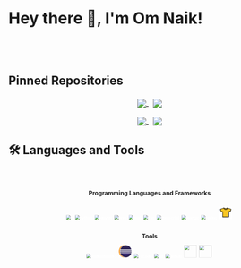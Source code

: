 # Hey there 👋, I'm  Om Naik!





<!-- Boilerplate Ignore
**Nike1421/Nike1421** is a ✨ _special_ ✨ repository because its `README.md` (this file) appears on your GitHub profile.
Here are some ideas to get you started:
- 🔭 I’m currently working on ...
- 🌱 I’m currently learning ...
- 👯 I’m looking to collaborate on ...
- 🤔 I’m looking for help with ...
- 💬 Ask me about ...
- 📫 How to reach me: ...
- 😄 Pronouns: ...
- ⚡ Fun fact: ... -->


<br/>
<br/>

## Pinned Repositories
<p align="center">
    <a href="https://github.com/Nike1421/Decentralized-Ride-Hailing-System-using-Blockchain">
        <img width='49%' align="center"src="https://github-readme-stats.vercel.app/api/pin/?username=Nike1421&repo=Decentralized-Ride-Hailing-System-using-Blockchain&border_color=2D826D&bg_color=0D1117&title_color=6CD3BF&text_color=C9D1D9&icon_color=6CD3BF" />
    </a>
    <span>&nbsp;</span>
    <a href="https://github.com/Nike1421/Java-Session-Codes">
        <img width='49%' align="center"src="https://github-readme-stats.vercel.app/api/pin/?username=Nike1421&repo=Java-Session-Codes&border_color=2D826D&bg_color=0D1117&title_color=6CD3BF&text_color=C9D1D9&icon_color=6CD3BF" />
    </a>
</p>

<p align="center">
    <a href="">
        <img width='60.25%' align="center"src="https://github-readme-stats.vercel.app/api?username=Nike1421&&show_icons=true&title_color=ffffff&icon_color=bb2acf&text_color=daf7dc&bg_color=151515" />
    </a>
    <span>&nbsp;</span>
    <a href="">
        <img width='37.25%' align="center"src="https://github-readme-stats.vercel.app/api/top-langs/?username=Nike1421&count_private=true&theme=tokyonight&langs_count=3" />
    </a>
</p>

## 🛠️ Languages and Tools



<br/>



<!-- ### Proficient -->

<svg fill="none" viewBox="0 0 1000 600" xmlns="http://www.w3.org/2000/svg">
	<foreignObject width="100%" height="100%">
		<div xmlns="http://www.w3.org/1999/xhtml">
			<style>
                .logo {
                    color: white;
                    filter: drop-shadow(0px 0px 0.4px white);
                }
			</style>
			<div align="center">
<h2 align="center">Programming Languages and Frameworks</h2>
<br/>
    <img class="logo" src="https://cdn.jsdelivr.net/gh/devicons/devicon/icons/c/c-original.svg" alt="c" width="45" height="45" />&nbsp;
    <img class="logo" src="https://cdn.jsdelivr.net/gh/devicons/devicon/icons/python/python-original.svg" alt="python" width="45" height="45" />&nbsp;
    <img class="logo" src="https://cdn.jsdelivr.net/gh/devicons/devicon/icons/jupyter/jupyter-original.svg" alt="jupyter" width="45" height="45" />&nbsp;
    <img class="logo" src="https://cdn.jsdelivr.net/gh/devicons/devicon/icons/java/java-original.svg" alt="java" width="45" height="45" />&nbsp;
    <img class="logo" src="https://cdn.jsdelivr.net/gh/devicons/devicon/icons/html5/html5-original.svg" alt="html" width="45" height="45" />&nbsp;
    <img class="logo" src="https://cdn.jsdelivr.net/gh/devicons/devicon/icons/css3/css3-original.svg" alt="css" width="45" height="45" />&nbsp;
    <img class="logo" src="https://cdn.jsdelivr.net/gh/devicons/devicon/icons/javascript/javascript-original.svg" alt="javascript" width="45" height="45" />&nbsp;
    <img class="logo" src="https://cdn.jsdelivr.net/gh/devicons/devicon/icons/django/django-plain.svg" alt="django" width="45" height="45" />&nbsp;
    <img class="logo" src="https://cdn.jsdelivr.net/gh/devicons/devicon/icons/spring/spring-original.svg" alt="spring" width="45" height="45" />&nbsp;
    <img class="logo" src="https://github.com/Nike1421/Nike1421/blob/main/res/jersey.png" alt="jersey" width="45" height="45" />&nbsp;
    <!-- <img class="logo" src="https://cdn.jsdelivr.net/gh/devicons/devicon/icons/figma/figma-original.svg" alt="" width="45" height="45" />&nbsp; -->
</div>

<br/>

<div align="center">
<h2 align="center">Tools</h2>
    <img class="logo" src="https://cdn.jsdelivr.net/gh/devicons/devicon/icons/androidstudio/androidstudio-original.svg" alt="androidstudio" width="45" height="45" />&nbsp;
    <img class="logo" src="https://github.com/Nike1421/Nike1421/blob/main/res/eclipse.png" alt="eclipse" width="45" height="45" />&nbsp;
    <img class="logo" src="https://cdn.jsdelivr.net/gh/devicons/devicon/icons/vscode/vscode-original.svg" alt="vscode" width="45" height="45" />&nbsp;
    <img class="logo" src="https://cdn.jsdelivr.net/gh/devicons/devicon/icons/git/git-original.svg" alt="git" width="45" height="45" />&nbsp;
    <img class="logo" src="https://cdn.jsdelivr.net/gh/devicons/devicon/icons/github/github-original.svg" alt="github" width="45" height="45" />&nbsp;
    <img class="logo" src="https://cdn.jsdelivr.net/gh/devicons/devicon/icons/canva/canva-original.svg" alt="" width="45" height="45" />&nbsp;
    <img class="logo" src="https://cdn.jsdelivr.net/gh/devicons/devicon/icons/figma/figma-original.svg" alt="" width="45" height="45" />&nbsp;
</div>
</div>
</foreignObject>
</svg>